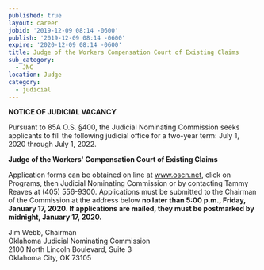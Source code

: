 ```yaml
---
published: true
layout: career
jobid: '2019-12-09 08:14 -0600'
publish: '2019-12-09 08:14 -0600'
expire: '2020-12-09 08:14 -0600'
title: Judge of the Workers Compensation Court of Existing Claims
sub_category:
  - JNC
location: Judge
category:
  - judicial
---
```

**NOTICE OF JUDICIAL VACANCY** 

Pursuant to 85A O.S. §400, the Judicial Nominating Commission seeks applicants to fill the following judicial office for a two-year term:  July 1, 2020 through July 1, 2022.

**Judge of the Workers' Compensation Court of Existing Claims**

Application forms can be obtained on line at www.oscn.net, click on Programs, then Judicial Nominating Commission or by contacting Tammy Reaves at (405) 556-9300.   Applications must be submitted to the Chairman of the Commission at the address below **no later than 5:00 p.m., Friday, January 17, 2020.  If applications are mailed, they must be postmarked by midnight, January 17, 2020.**


Jim Webb, Chairman  
Oklahoma Judicial Nominating Commission  
2100 North Lincoln Boulevard, Suite 3  
Oklahoma City, OK  73105
